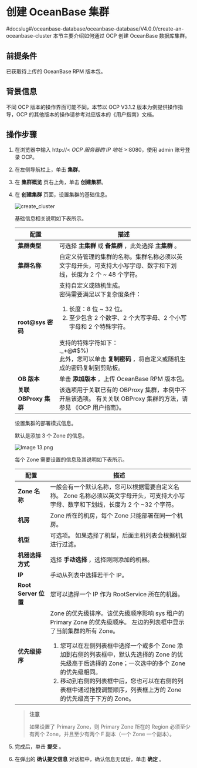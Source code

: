 # 创建 OceanBase 集群
#docslug#/oceanbase-database/oceanbase-database/V4.0.0/create-an-oceanbase-cluster
本节主要介绍如何通过 OCP 创建 OceanBase 数据库集群。

## 前提条件

已获取待上传的 OceanBase RPM 版本包。

## 背景信息

不同 OCP 版本的操作界面可能不同，本节以 OCP V3.1.2 版本为例提供操作指导，OCP 的其他版本的操作请参考对应版本的《用户指南》文档。

## 操作步骤

1. 在浏览器中输入 http://\< *OCP 服务器的 IP 地址* \>:8080，使用 admin 账号登录 OCP。

2. 在左侧导航栏上，单击 **集群**。

3. 在 **集群概览** 页右上角，单击 **创建集群**。

4. 在 **创建集群** 页面，设置集群的基础信息。

   ![create_cluster](https://help-static-aliyun-doc.aliyuncs.com/assets/img/zh-CN/2095041261/p210299.png)

   基础信息相关说明如下表所示。

   |      **配置**       |                                                                                                                                                **描述**                                                                                                                                                 |
   |-------------------|-------------------------------------------------------------------------------------------------------------------------------------------------------------------------------------------------------------------------------------------------------------------------------------------------------|
   | **集群类型**          | 可选择 **主集群** 或 **备集群** ，此处选择 **主集群** 。                                                                                                                                                                                                                                                                 |
   | **集群名称**          | 自定义待管理的集群的名称。集群名称必须以英文字母开头，可支持大小写字母、数字和下划线，长度为 2 个 \~ 48 个字符。                                                                                                                                                                                                                                         |
   | **root@sys 密码**   | 支持自定义或随机生成。 </br>密码需要满足以下复杂度条件：</br> <ol><li>长度：8 位 \~ 32 位。</li><li>至少包含 2 个数字、2 个大写字母、2 个小写字母和 2 个特殊字符。</li></ol>  </br>支持的特殊字符如下： </br>._+@#$%) </br>此外，您可以单击 **复制密码** ，将自定义或随机生成的密码复制到剪贴板。 |
   | **OB 版本**         | 单击 **添加版本** ，上传 OceanBase RPM 版本包。                                                                                                                                                                                                                                                                    |
   | **关联 OBProxy 集群** | 该选项用于关联已有的 OBProxy 集群，本例中不开启该选项。 有关关联 OBProxy 集群的方法，请参见 《OCP 用户指南》。                                                                                                                                                                                                                   |

   设置集群的部署模式信息。

   默认是添加 3 个 Zone 的信息。

   ![Image 13.png ](https://help-static-aliyun-doc.aliyuncs.com/assets/img/zh-CN/2095041261/p148442.png)

   每个 Zone 需要设置的信息及其说明如下表所示。

   |       **配置**       |                                                                                                                                                                                      **描述**                                                                                                                                                                                      |
   |--------------------|----------------------------------------------------------------------------------------------------------------------------------------------------------------------------------------------------------------------------------------------------------------------------------------------------------------------------------------------------------------------------------|
   | **Zone 名称**        | 一般会有一个默认名称，您可以根据需要自定义名称。 Zone 名称必须以英文字母开头，可支持大小写字母、数字和下划线，长度为 2 个 \~32 个字符。                                                                                                                                                                                                                                                                                      |
   | **机房**             | Zone 所在的机房，每个 Zone 只能部署在同一个机房。                                                                                                                                                                                                                                                                                                                                                   |
   | **机型**             | 可选项。 如果选择了机型，后面主机列表会根据机型进行过滤。                                                                                                                                                                                                                                                                                                                                    |
   | **机器选择方式**         | 选择 **手动选择** ，选择刚刚添加的机器。                                                                                                                                                                                                                                                                                                                                                          |
   | **IP**             | 手动从列表中选择若干个 IP。                                                                                                                                                                                                                                                                                                                                                                  |
   | **Root Server 位置** | 您可以选择一个 IP 作为 RootService 所在的机器。                                                                                                                                                                                                                                                                                                                                                 |
   | **优先级排序**          | Zone 的优先级排序。该优先级顺序影响 sys 租户的 Primary Zone 的优先级顺序。 左边的列表框中显示了当前集群的所有 Zone。<ol><li>您可以在左侧列表框中选择一个或多个 Zone 添加到右侧的列表框中，默认先选择的 Zone 的优先级高于后选择的 Zone；一次选中的多个 Zone 的优先级相同。</li><li> 移动到右侧的列表框中后，您也可以在右侧的列表框中通过拖拽调整顺序，列表框上方的 Zone 的优先级高于下方的 Zone。 </li></ol>   |

   > **注意**
   >
   > 如果设置了 Primary Zone，则 Primary Zone 所在的 Region 必须至少有两个 Zone，并且至少有两个 F 副本（一个 Zone 一个副本）。

5. 完成后，单击 **提交** 。

6. 在弹出的 **确认提交信息** 对话框中，确认信息无误后，单击 **确定** 。

